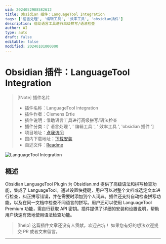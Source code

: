 ```yaml
---
uid: 2024052908582612
title: Obsidian 插件：LanguageTool Integration
tags: ['语言处理', '编辑工具', '效率工具', 'obsidian插件']
description: 借助语言工具进行高级拼写/语法检查
author: AI
type: auto
draft: false
editable: false
modified: 20240101000000
---
```


# Obsidian 插件：LanguageTool Integration

> [!Note] 插件名片
> - 插件名称：LanguageTool Integration
> - 插件作者：Clemens Ertle
> - 插件说明：借助语言工具进行高级拼写/语法检查
> - 插件分类：[' 语言处理 ', ' 编辑工具 ', ' 效率工具 ', 'obsidian 插件 ']
> - 项目地址：[点我访问](https://github.com/Clemens-E/obsidian-languagetool-plugin)
> - 国内下载地址：[下载安装](https://pkmer.cn/products/plugin/pluginMarket/?obsidian-languagetool-plugin)
> - 自述文件：[Readme](https://ghproxy.net/https://raw.githubusercontent.com/Clemens-E/obsidian-languagetool-plugin/master/README.md)

![LanguageTool Integration](https://cdn.pkmer.cn/covers/obsidian-languagetool-plugin.png!pkmer)

## 概述

Obsidian LanguageTool Plugin 为 Obsidian.md 提供了高级语法和拼写检查功能，集成了 LanguageTool。通过设置快捷键，用户可以对整个文档或选定文本进行检查，纠正拼写错误，并在需要时添加到个人词典。插件还支持自动检查拼写功能，以及在同一文档中检查不同语言的拼写。用户还可以使用 LanguageTool Premium 功能，需自行获取 API 密钥。插件提供了详细的安装和设置说明，帮助用户快速有效地使用语法检查功能。

> [!help]
> 这篇插件文章还没有人贡献，欢迎占坑！
> 如果您有好的想法欢迎提交 PR 或者文末留言。

---



